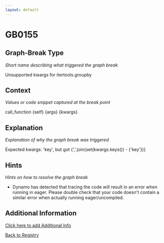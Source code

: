 ```yaml
---
layout: default
---
```

# GB0155

## Graph-Break Type
*Short name describing what triggered the graph break*

Unsupported kwargs for itertools.groupby

## Context
*Values or code snippet captured at the break point*

call_function {self} {args} {kwargs}

## Explanation
*Explanation of why the graph break was triggered*

Expected kwargs: 'key', but got {','.join(set(kwargs.keys()) - {'key'})}

## Hints
*Hints on how to resolve the graph break*

- Dynamo has detected that tracing the code will result in an error when running in eager. Please double check that your code doesn't contain a similar error when actually running eager/uncompiled.


## Additional Information

<!-- ADDITIONAL INFORMATION START - Add custom information below this line -->

<!-- ADDITIONAL INFORMATION END -->


[Click here to add Additional Info](https://github.com/pytorch-labs/compile-graph-break-site/edit/main/docs/gb/gb0155.md)

[Back to Registry](../index.html)
